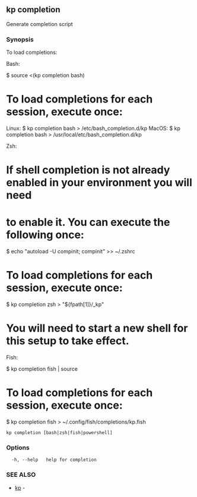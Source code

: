 ## kp completion

Generate completion script

### Synopsis

To load completions:

Bash:

$ source <(kp completion bash)

# To load completions for each session, execute once:
Linux:
  $ kp completion bash > /etc/bash_completion.d/kp
MacOS:
  $ kp completion bash > /usr/local/etc/bash_completion.d/kp

Zsh:

# If shell completion is not already enabled in your environment you will need
# to enable it.  You can execute the following once:

$ echo "autoload -U compinit; compinit" >> ~/.zshrc

# To load completions for each session, execute once:
$ kp completion zsh > "${fpath[1]}/_kp"

# You will need to start a new shell for this setup to take effect.

Fish:

$ kp completion fish | source

# To load completions for each session, execute once:
$ kp completion fish > ~/.config/fish/completions/kp.fish


```
kp completion [bash|zsh|fish|powershell]
```

### Options

```
  -h, --help   help for completion
```

### SEE ALSO

* [kp](kp.md)	 - 

